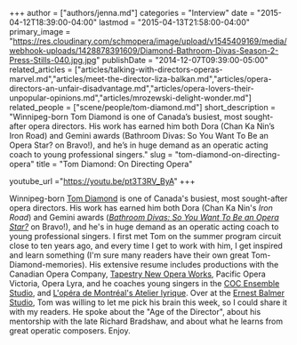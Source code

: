 +++
author = ["authors/jenna.md"]
categories = "Interview"
date = "2015-04-12T18:39:00-04:00"
lastmod = "2015-04-13T21:58:00-04:00"
primary_image = "https://res.cloudinary.com/schmopera/image/upload/v1545409169/media/webhook-uploads/1428878391609/Diamond-Bathroom-Divas-Season-2-Press-Stills-040.jpg.jpg"
publishDate = "2014-12-07T09:39:00-05:00"
related_articles = ["articles/talking-with-directors-operas-marvel.md","articles/meet-the-director-liza-balkan.md","articles/opera-directors-an-unfair-disadvantage.md","articles/opera-lovers-their-unpopular-opinions.md","articles/mrozewski-delight-wonder.md"]
related_people = ["scene/people/tom-diamond.md"]
short_description = "Winnipeg-born Tom Diamond is one of Canada’s busiest, most sought-after opera directors. His work has earned him both Dora (Chan Ka Nin’s Iron Road) and Gemini awards (Bathroom Divas: So You Want To Be an Opera Star? on Bravo!), and he’s in huge demand as an operatic acting coach to young professional singers."
slug = "tom-diamond-on-directing-opera"
title = "Tom Diamond: On Directing Opera"

youtube_url ="https://youtu.be/pt3T3RV_ByA"
+++

Winnipeg-born [Tom Diamond](http://www.catalysttcm.com/tomdiamond.html) is one of Canada's busiest, most sought-after opera directors. His work has earned him both Dora (Chan Ka Nin's _Iron Road_) and Gemini awards ([_Bathroom Divas: So You Want To Be an Opera Star?_](http://www.youtube.com/watch?v=nNr3dUKocPU) on Bravo!), and he's in huge demand as an operatic acting coach to young professional singers. I first met Tom on the summer program circuit close to ten years ago, and every time I get to work with him, I get inspired and learn something (I'm sure many readers have their own great Tom-Diamond-memories). His extensive resume includes productions with the Canadian Opera Company, [Tapestry New Opera Works](https://tapestryopera.com/tom-diamond), Pacific Opera Victoria, Opera Lyra, and he coaches young singers in the [COC Ensemble Studio](http://www.coc.ca/AboutTheCOC/CompanyMembers/EnsembleStudio.aspx), and [L'opéra de Montréal's Atelier lyrique](http://www.operademontreal.com/en/emerging-artists/atelier-lyrique). Over at the [Ernest Balmer Studio](https://tapestryopera.com/rent), Tom was willing to let me pick his brain this week, so I could share it with my readers. He spoke about the "Age of the Director", about his mentorship with the late Richard Bradshaw, and about what he learns from great operatic composers. Enjoy.
